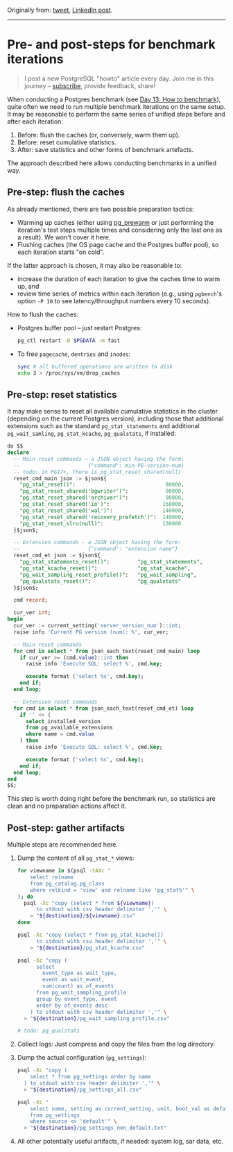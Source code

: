 Originally from: [tweet](https://twitter.com/samokhvalov/status/1724721073508560940), [LinkedIn post]().

---

# Pre- and post-steps for benchmark iterations

> I post a new PostgreSQL "howto" article every day. Join me in this
> journey – [subscribe](https://twitter.com/samokhvalov/), provide feedback, share!

When conducting a Postgres benchmark (see [Day 13: How to benchmark](0013_how_to_benchmark.md)), quite often we need to
run multiple benchmark iterations on the same setup. It may be reasonable to perform the same series of unified steps
before and after each iteration:

1. Before: flush the caches (or, conversely, warm them up).
2. Before: reset cumulative statistics.
3. After: save statistics and other forms of benchmark artefacts.

The approach described here allows conducting benchmarks in a unified way.

## Pre-step: flush the caches

As already mentioned, there are two possible preparation tactics:

- Warming up caches (either using [pg_prewarm](https://postgresql.org/docs/current/pgprewarm.html) or just performing
  the iteration's test steps multiple times and considering only the last one as a result). We won't cover it here.
- Flushing caches (the OS page cache and the Postgres buffer pool), so each iteration starts "on cold".

If the latter approach is chosen, it may also be reasonable to:

- increase the duration of each iteration to give the caches time to warm up, and
- review time series of metrics within each iteration (e.g., using `pgbench`'s option `-P 10` to see latency/throughput
  numbers every 10 seconds).

How to flush the caches:

- Postgres buffer pool – just restart Postgres:

    ```bash
    pg_ctl restart -D $PGDATA -m fast
    ```

- To free `pagecache`, `dentries` and `inodes`:

    ```bash
    sync # all buffered operations are written to disk
    echo 3 > /proc/sys/vm/drop_caches
    ```

## Pre-step: reset statistics

It may make sense to reset all available cumulative statistics in the cluster (depending on the current Postgres
version), including those that additional extensions such as the standard `pg_stat_statements` and
additional `pg_wait_samling`, `pg_stat_kcache`, `pg_qualstats`, if installed:

```sql
do $$
declare
  -- Main reset commands – a JSON object having the form:
  --                      {"command": min-PG-version-num}
  -- todo: in PG17+, there is pg_stat_reset_shared(null)
  reset_cmd_main json := $json${
    "pg_stat_reset()":                             90000,
    "pg_stat_reset_shared('bgwriter')":            90000,
    "pg_stat_reset_shared('archiver')":            90000,
    "pg_stat_reset_shared('io')":                 160000,
    "pg_stat_reset_shared('wal')":                140000,
    "pg_stat_reset_shared('recovery_prefetch')":  140000,
    "pg_stat_reset_slru(null)":                   130000
  }$json$;

  -- Extension commands - a JSON object having the form:
  --                      {"command": "extension name"}
  reset_cmd_et json := $json${
    "pg_stat_statements_reset()":         "pg_stat_statements",
    "pg_stat_kcache_reset()":             "pg_stat_kcache",
    "pg_wait_sampling_reset_profile()":   "pg_wait_sampling",
    "pg_qualstats_reset()":               "pg_qualstats"
  }$json$;

  cmd record;

  cur_ver int;
begin
  cur_ver := current_setting('server_version_num')::int;
  raise info 'Current PG version (num): %', cur_ver;

  -- Main reset commands
  for cmd in select * from json_each_text(reset_cmd_main) loop
    if cur_ver >= (cmd.value)::int then
      raise info 'Execute SQL: select %', cmd.key;

      execute format ('select %s', cmd.key);
    end if;
  end loop;

  -- Extension reset commands
  for cmd in select * from json_each_text(reset_cmd_et) loop
    if '' <> (
      select installed_version
      from pg_available_extensions
      where name = cmd.value
    ) then
      raise info 'Execute SQL: select %', cmd.key;

      execute format ('select %s', cmd.key);
    end if;
  end loop;
end
$$;
```

This step is worth doing right before the benchmark run, so statistics are clean and no preparation actions affect it.

## Post-step: gather artifacts

Multiple steps are recommended here.

1) Dump the content of all `pg_stat_*` views:

    ```bash
    for viewname in $(psql -tAXc "
        select relname
        from pg_catalog.pg_class
        where relkind = 'view' and relname like 'pg_stat%'" \
    ); do
      psql -Xc "copy (select * from ${viewname})
          to stdout with csv header delimiter ','" \
        > "${destination}/${viewname}.csv"
    done

    psql -Xc "copy (select * from pg_stat_kcache())
          to stdout with csv header delimiter ','" \
        > "${destination}/pg_stat_kcache.csv"

    psql -Xc "copy (
          select
            event_type as wait_type,
            event as wait_event,
            sum(count) as of_events
          from pg_wait_sampling_profile
          group by event_type, event
          order by of_events desc
        ) to stdout with csv header delimiter ','" \
      > "${destination}/pg_wait_sampling_profile.csv"

    # todo: pg_qualstats
    ```

2) Collect logs: Just compress and copy the files from the log directory.

3) Dump the actual configuration (`pg_settings`):

    ```bash
    psql -Xc "copy (
        select * from pg_settings order by name
      ) to stdout with csv header delimiter ','" \
      > "${destination}/pg_settings_all.csv"

    psql -Xc "
        select name, setting as current_setting, unit, boot_val as default, context
        from pg_settings
        where source <> 'default'" \
      > "${destination}/pg_settings_non_default.txt"
    ```

4) All other potentially useful artifacts, if needed: system log, sar data, etc.
